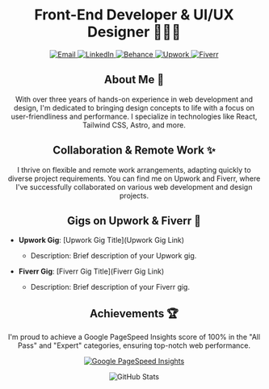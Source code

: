 <h1 align="center">Front-End Developer & UI/UX Designer 👨‍💻🎨</h1>

<p align="center">
  <a href="mailto:contact.niroyan@gmail.com">
    <img src="https://img.shields.io/badge/Email-%23DD0031.svg?style=for-the-badge" alt="Email">
  </a>
  <a href="https://www.linkedin.com/in/yourprofile">
    <img src="https://img.shields.io/badge/LinkedIn-%230A66C2.svg?style=for-the-badge" alt="LinkedIn">
  </a>
  <a href="https://www.behance.net/yanniro">
    <img src="https://img.shields.io/badge/Behance-%23056FF4.svg?style=for-the-badge" alt="Behance">
  </a>
  <a href="https://www.upwork.com/freelancers/~0141eb9496d015859b">
    <img src="https://img.shields.io/badge/Upwork-%2301AABD.svg?style=for-the-badge" alt="Upwork">
  </a>
  <a href="https://www.fiverr.com/n12oyan">
    <img src="https://img.shields.io/badge/Fiverr-%23FB687D.svg?style=for-the-badge" alt="Fiverr">
  </a>
</p>

<h2 align="center">About Me 🚀</h2>

<p align="center">With over three years of hands-on experience in web development and design, I'm dedicated to bringing design concepts to life with a focus on user-friendliness and performance. I specialize in technologies like React, Tailwind CSS, Astro, and more.</p>

<h2 align="center">Collaboration & Remote Work ✨</h2>

<p align="center">I thrive on flexible and remote work arrangements, adapting quickly to diverse project requirements. You can find me on Upwork and Fiverr, where I've successfully collaborated on various web development and design projects.</p>

<h2 align="center">Gigs on Upwork & Fiverr 💼</h2>

- **Upwork Gig**: [Upwork Gig Title](Upwork Gig Link)
  - Description: Brief description of your Upwork gig.
  
- **Fiverr Gig**: [Fiverr Gig Title](Fiverr Gig Link)
  - Description: Brief description of your Fiverr gig.

<h2 align="center">Achievements 🏆</h2>

<p align="center">I'm proud to achieve a Google PageSpeed Insights score of 100% in the "All Pass" and "Expert" categories, ensuring top-notch web performance.</p>

<p align="center">
  <a href="https://developers.google.com/speed/pagespeed/insights/?url=your-website-url">
    <img src="https://img.shields.io/badge/PageSpeed-100%25-brightgreen?style=for-the-badge" alt="Google PageSpeed Insights">
  </a>
</p>

<p align="center">
  <img src="https://github-readme-stats.vercel.app/api?username=yanniro2&show_icons=true&count_private=true" alt="GitHub Stats">
</p>
